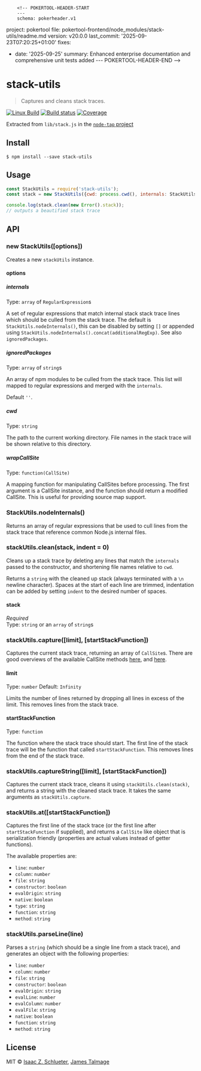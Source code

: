         <!-- POKERTOOL-HEADER-START
        ---
        schema: pokerheader.v1
project: pokertool
file: pokertool-frontend/node_modules/stack-utils/readme.md
version: v20.0.0
last_commit: '2025-09-23T07:20:25+01:00'
fixes:
- date: '2025-09-25'
  summary: Enhanced enterprise documentation and comprehensive unit tests added
        ---
        POKERTOOL-HEADER-END -->
# stack-utils 

> Captures and cleans stack traces.

[![Linux Build](https://travis-ci.org/tapjs/stack-utils.svg?branch=master)](https://travis-ci.org/tapjs/stack-utils) [![Build status](https://ci.appveyor.com/api/projects/status/fb9i157knoixe3iq/branch/master?svg=true)](https://ci.appveyor.com/project/jamestalmage/stack-utils-oiw96/branch/master)  [![Coverage](https://coveralls.io/repos/tapjs/stack-utils/badge.svg?branch=master&service=github)](https://coveralls.io/github/tapjs/stack-utils?branch=master)


Extracted from `lib/stack.js` in the [`node-tap` project](https://github.com/tapjs/node-tap)

## Install

```
$ npm install --save stack-utils
```


## Usage

```js
const StackUtils = require('stack-utils');
const stack = new StackUtils({cwd: process.cwd(), internals: StackUtils.nodeInternals()});

console.log(stack.clean(new Error().stack));
// outputs a beautified stack trace
```


## API


### new StackUtils([options])

Creates a new `stackUtils` instance.

#### options

##### internals

Type: `array` of `RegularExpression`s  

A set of regular expressions that match internal stack stack trace lines which should be culled from the stack trace.
The default is `StackUtils.nodeInternals()`, this can be disabled by setting `[]` or appended using
`StackUtils.nodeInternals().concat(additionalRegExp)`.  See also `ignoredPackages`.

##### ignoredPackages

Type: `array` of `string`s

An array of npm modules to be culled from the stack trace.  This list will mapped to regular
expressions and merged with the `internals`.

Default `''`.

##### cwd

Type: `string`

The path to the current working directory. File names in the stack trace will be shown relative to this directory.

##### wrapCallSite

Type: `function(CallSite)`

A mapping function for manipulating CallSites before processing. The first argument is a CallSite instance, and the function should return a modified CallSite. This is useful for providing source map support.


### StackUtils.nodeInternals()

Returns an array of regular expressions that be used to cull lines from the stack trace that reference common Node.js internal files.


### stackUtils.clean(stack, indent = 0)

Cleans up a stack trace by deleting any lines that match the `internals` passed to the constructor, and shortening file names relative to `cwd`.

Returns a `string` with the cleaned up stack (always terminated with a `\n` newline character).
Spaces at the start of each line are trimmed, indentation can be added by setting `indent` to the desired number of spaces.

#### stack

*Required*  
Type: `string` or an `array` of `string`s


### stackUtils.capture([limit], [startStackFunction])

Captures the current stack trace, returning an array of `CallSite`s. There are good overviews of the available CallSite methods [here](https://github.com/v8/v8/wiki/Stack%20Trace%20API#customizing-stack-traces), and [here](https://github.com/sindresorhus/callsites#api).

#### limit

Type: `number`
Default: `Infinity`

Limits the number of lines returned by dropping all lines in excess of the limit. This removes lines from the stack trace.

#### startStackFunction

Type: `function`

The function where the stack trace should start. The first line of the stack trace will be the function that called `startStackFunction`. This removes lines from the end of the stack trace.


### stackUtils.captureString([limit], [startStackFunction])

Captures the current stack trace, cleans it using `stackUtils.clean(stack)`, and returns a string with the cleaned stack trace. It takes the same arguments as `stackUtils.capture`.


### stackUtils.at([startStackFunction])

Captures the first line of the stack trace (or the first line after `startStackFunction` if supplied), and returns a `CallSite` like object that is serialization friendly (properties are actual values instead of getter functions). 

The available properties are:

 - `line`: `number` 
 - `column`: `number`
 - `file`: `string`
 - `constructor`: `boolean`
 - `evalOrigin`: `string`
 - `native`: `boolean`
 - `type`: `string`
 - `function`: `string`
 - `method`: `string`

### stackUtils.parseLine(line)

Parses a `string` (which should be a single line from a stack trace), and generates an object with the following properties:

 - `line`: `number` 
 - `column`: `number`
 - `file`: `string`
 - `constructor`: `boolean`
 - `evalOrigin`: `string`
 - `evalLine`: `number`
 - `evalColumn`: `number`
 - `evalFile`: `string`
 - `native`: `boolean`
 - `function`: `string`
 - `method`: `string`


## License

MIT © [Isaac Z. Schlueter](http://github.com/isaacs), [James Talmage](http://github.com/jamestalmage)
